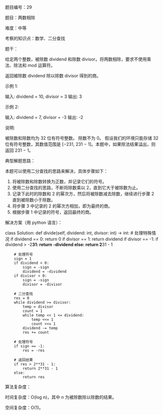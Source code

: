 题目编号：29

题目：两数相除

难度：中等

考察的知识点：数学、二分查找

题干：

给定两个整数，被除数 dividend 和除数 divisor。将两数相除，要求不使用乘法、除法和 mod 运算符。

返回被除数 dividend 除以除数 divisor 得到的商。

示例 1:

输入: dividend = 10, divisor = 3
输出: 3

示例 2:

输入: dividend = 7, divisor = -3
输出: -2

说明:

被除数和除数均为 32 位有符号整数。
除数不为 0。
假设我们的环境只能存储 32 位有符号整数，其数值范围是 [−231,  231 − 1]。本题中，如果除法结果溢出，则返回 231 − 1。

典型解题思路：

本题可以使用二分查找的思路来解决，具体步骤如下：

1. 将被除数和除数转换为正数，并记录它们的符号。
2. 使用二分查找的思路，不断将除数乘以 2，直到它大于被除数为止。
3. 记录下此时的除数和 2 的幂次方，然后将被除数减去除数，继续进行步骤 2 直到被除数小于除数。
4. 将步骤 3 中记录的 2 的幂次方相加，即为最终的商。
5. 根据步骤 1 中记录的符号，返回最终的商。

解决方案（用 python 语言）：

class Solution:
    def divide(self, dividend: int, divisor: int) -> int:
        # 处理特殊情况
        if dividend == 0:
            return 0
        if divisor == 1:
            return dividend
        if divisor == -1:
            if dividend > -2**31:
                return -dividend
            else:
                return 2**31 - 1
        
        # 处理符号
        sign = 1
        if dividend < 0:
            sign = -sign
            dividend = -dividend
        if divisor < 0:
            sign = -sign
            divisor = -divisor
        
        # 二分查找
        res = 0
        while dividend >= divisor:
            temp = divisor
            count = 1
            while temp << 1 <= dividend:
                temp <<= 1
                count <<= 1
            dividend -= temp
            res += count
        
        # 处理符号
        if sign == -1:
            res = -res
        
        # 返回结果
        if res > 2**31 - 1:
            return 2**31 - 1
        else:
            return res

算法复杂度：

时间复杂度：O(log n)，其中 n 为被除数除以除数的结果。

空间复杂度：O(1)。